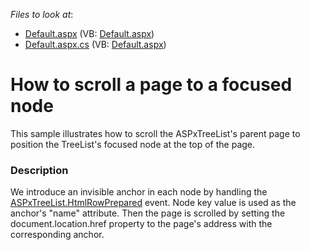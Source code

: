 <!-- default file list -->
*Files to look at*:

* [Default.aspx](./CS/WebSite/Default.aspx) (VB: [Default.aspx](./VB/WebSite/Default.aspx))
* [Default.aspx.cs](./CS/WebSite/Default.aspx.cs) (VB: [Default.aspx](./VB/WebSite/Default.aspx))
<!-- default file list end -->
# How to scroll a page to a focused node


<p>This sample illustrates how to scroll the ASPxTreeList's parent page to position the TreeList's focused node at the top of the page.</p>


<h3>Description</h3>

<p>We introduce an invisible anchor in each node by handling the <a href="http://documentation.devexpress.com/#AspNet/DevExpressWebASPxTreeListASPxTreeList_HtmlRowPreparedtopic">ASPxTreeList.HtmlRowPrepared</a> event. Node key value is used as the anchor&#39;s &quot;name&quot; attribute. Then the page is scrolled by setting the document.location.href property to the page&#39;s address with the corresponding anchor.</p>

<br/>


